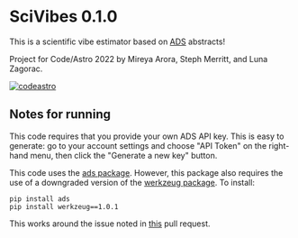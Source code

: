 # SciVibes 0.1.0

This is a scientific vibe estimator based on [ADS](https://ui.adsabs.harvard.edu/) abstracts!

Project for Code/Astro 2022 by Mireya Arora, Steph Merritt, and Luna Zagorac.

[![codeastro](https://img.shields.io/badge/Made%20at-Code/Astro-blueviolet.svg)](https://semaphorep.github.io/codeastro/)

## Notes for running

This code requires that you provide your own ADS API key. This is easy to generate: go to your account settings and choose "API Token" on the right-hand menu, then click the "Generate a new key" button.

This code uses the [ads package](https://ads.readthedocs.io/en/latest/#). However, this package also requires the use of a downgraded version of the [werkzeug package](https://werkzeug.palletsprojects.com/en/2.1.x/). To install:

```
pip install ads
pip install werkzeug==1.0.1
```

This works around the issue noted in [this](https://github.com/andycasey/ads/pull/119) pull request.
